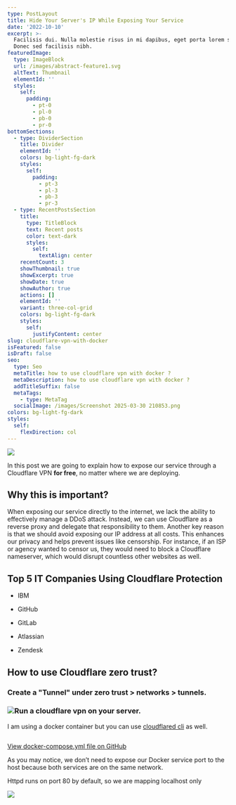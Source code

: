 ```yaml
---
type: PostLayout
title: Hide Your Server's IP While Exposing Your Service
date: '2022-10-10'
excerpt: >-
  Facilisis dui. Nulla molestie risus in mi dapibus, eget porta lorem semper.
  Donec sed facilisis nibh.
featuredImage:
  type: ImageBlock
  url: /images/abstract-feature1.svg
  altText: Thumbnail
  elementId: ''
  styles:
    self:
      padding:
        - pt-0
        - pl-0
        - pb-0
        - pr-0
bottomSections:
  - type: DividerSection
    title: Divider
    elementId: ''
    colors: bg-light-fg-dark
    styles:
      self:
        padding:
          - pt-3
          - pl-3
          - pb-3
          - pr-3
  - type: RecentPostsSection
    title:
      type: TitleBlock
      text: Recent posts
      color: text-dark
      styles:
        self:
          textAlign: center
    recentCount: 3
    showThumbnail: true
    showExcerpt: true
    showDate: true
    showAuthor: true
    actions: []
    elementId: ''
    variant: three-col-grid
    colors: bg-light-fg-dark
    styles:
      self:
        justifyContent: center
slug: cloudflare-vpn-with-docker
isFeatured: false
isDraft: false
seo:
  type: Seo
  metaTitle: how to use cloudflare vpn with docker ?
  metaDescription: how to use cloudflare vpn with docker ?
  addTitleSuffix: false
  metaTags:
    - type: MetaTag
  socialImage: /images/Screenshot 2025-03-30 210853.png
colors: bg-light-fg-dark
styles:
  self:
    flexDirection: col
---
```

![](/images/Screenshot%202025-03-30%20210853.png)

In this post we are going to explain how to expose our service through a Cloudflare VPN **for free**, no matter where we are deploying.

## Why this is important?

When exposing our service directly to the internet, we lack the ability to effectively manage a DDoS attack. Instead, we can use Cloudflare as a reverse proxy and delegate that responsibility to them. Another key reason is that we should avoid exposing our IP address at all costs. This enhances our privacy and helps prevent issues like censorship. For instance, if an ISP or agency wanted to censor us, they would need to block a Cloudflare nameserver, which would disrupt countless other websites as well.

## Top 5 IT Companies Using Cloudflare Protection

*   IBM

*   GitHub

*   GitLab

*   Atlassian

*   Zendesk

## How to use Cloudflare zero trust?

### Create a "Tunnel" under zero trust > networks > tunnels.

### ![](/images/image_2025-04-06_211944711.png)Run a cloudflare vpn on your server.

I am using a docker container but you can use [cloudflared cli](https://developers.cloudflare.com/cloudflare-one/connections/connect-networks/do-more-with-tunnels/local-management/create-local-tunnel/) as well.

```
```

[View docker-compose.yml file on GitHub](https://github.com/byli-dev/cloudflare_tunnel_demo)

As you may notice, we don’t need to expose our Docker service port to the host because both services are on the same network.

Httpd runs on port 80 by default, so we are mapping localhost only

![](/images/image_2025-04-06_220234813.png)
